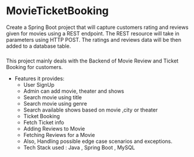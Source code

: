 # MovieTicketBooking
Create a Spring Boot project that will capture customers rating and reviews given for movies using a REST endpoint. The REST resource will take in parameters using HTTP POST. The ratings and reviews data will be then added to a database table.

### 
This project mainly deals with the Backend of Movie Review and Ticket Booking for customers.

* Features it provides:
    * User SignUp
    * Admin can add movie, theater and shows
    * Search movie  using title
    * Search movie using genre
    * Search available shows based on movie ,city or theater
    * Ticket Booking
    * Fetch Ticket info
    * Adding Reviews to Movie
    * Fetching Reviews for a Movie
    * Also, Handling possible edge case scenarios and exceptions.
    * Tech Stack used : Java , Spring Boot , MySQL
  


